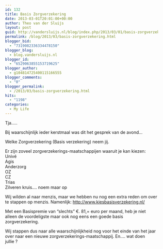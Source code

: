 ```yaml
---
id: 132
title: Basis Zorgverzekering
date: 2013-03-01T20:01:00+00:00
author: Theo van der Sluijs
layout: post
guid: http://vandersluijs.nl/blog/index.php/2013/03/01/basis-zorgverzekering/
permalink: /blog/2013/03/basis-zorgverzekering.html
blogger_bid:
  - "7319082336334478150"
blogger_blog:
  - blog.vandersluijs.nl
blogger_id:
  - "6529063855153719625"
blogger_author:
  - g104814725400115166555
blogger_comments:
  - "0"
blogger_permalink:
  - /2013/03/basis-zorgverzekering.html
hits:
  - "1198"
categories:
  - My Life
---
```

Tja…..

Bij waarschijnlijk ieder kerstmaal was dit het gesprek van de avond…

Welke Zorgverzekering (Basis verzekering) neem jij.

Er zijn zoveel zorgverzekerings-maatschappijen waaruit je kan kiezen:  
Univé  
Agis  
Anderzorg  
OZ  
CZ  
Trias  
Zilveren kruis…. noem maar op

Wij wilden al naar menzis, maar we hebben nu nog een extra reden om over te stappen op menzis. Namenlijk: <http://www.kiesbasisverzekering.nl/> 

Met een Basispremie van “slechts” €. 81,= euro per maand, heb je niet alleen de voordeligste maar ook nog eens een goede basis zorgverzekering.

Wij stappen dus naar alle waarschijnlijkheid nog voor het einde van het jaar over naar een nieuwe zorgverzekerings-maatschappij. En…. wat doen jullie ?